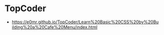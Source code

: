 # TopCoder

* https://e0mr.github.io/TopCoder/Learn%20Basic%20CSS%20by%20Building%20a%20Cafe%20Menu/index.html
